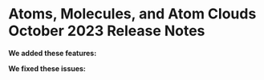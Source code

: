 # Atoms, Molecules, and Atom Clouds October 2023 Release Notes

<head>
  <meta name="guidename" content="Release Notes"/>
  <meta name="context" content="GUID-"/>
</head>


**We added these features:**

**We fixed these issues:**